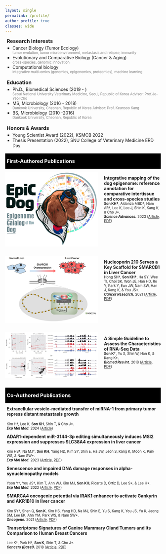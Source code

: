 ```yaml
---
layout: single
permalink: /profile/
author_profile: true
classes: wide
---
```

<style>    
    h3 {
        margin-top: 0;
        margin-bottom: 0;
        padding-left: 5px;
    }
    .intro ul {
        margin-top: 4px;
        margin-bottom: 0;
        list-style-type: square
    }
    .intro p {
        margin-top: 0;
        margin-bottom: 0;
        color:gray;
        font-size:80%;
    }
    .black-box {
        background-color: black;
        color: white;
        padding-top: 15px;
        padding-bottom: 15px;
    }
    .first-author {
        display: flex;
        justify-content: flex-start;
        align-items: top;
        margin-top: 10px;
        margin-bottom: 30px;
    }
    .first-author img {
        width: 300px;
        margin-right: 20px;
    }
    .first-author p {
        font-size: 80%;
    }
    .special-text {
        font-size: 125%;
    }
    .second-author {
        margin-top: 10px;
        padding-left: 5px;
    }
    .second-author p {
        font-size:80%;
        padding-top: 5px;
    }

    /* 추가된 미디어 쿼리 */
    @media (max-width: 768px) {
        .first-author {
            display: block;
            text-align: left;
        }
        .first-author img {            
            margin: 0 auto 15px; /* 이미지 하단 마진 추가, 자동 가로 마진으로 중앙 정렬 */
            display: block; /* 이미지를 블록 레벨 요소로 설정 */
            width: 100%; /* 이미지 너비를 부모 컨테이너에 맞게 조정 */
            max-width: 300px; /* 최대 이미지 크기를 제한 */
        }
        .first-author p {
            /* 텍스트에 대한 추가적인 스타일링이 필요하지 않음 */
        }
    }
    
</style>
<!-- CSS -->
<h3>Research Interests</h3> 
<div class="intro">
    <ul>
        <li>Cancer Biology (Tumor Ecology)
        <p>tumor evolution, tumor microenvironment, metastasis and relapse, immunity</p></li>
        <li>Evolutionary and Comparative Biology (Cancer & Aging)
        <p>cross-species, genomic innovation</p></li>
        <li>Computational biology
        <p>integrative multi-omics (genomics, epigenomics, proteomics), machine learning</p></li>
    </ul><br>
    <h3>Education</h3>
    <ul>
        <li>Ph.D., Biomedical Sciences (2019 - )
        <p>Seoul National University Veterinary Medicine, Seoul, Republic of Korea Advisor: Prof.Je-Yeol Cho</p></li>
        <li>MS, Microbiology  (2016 - 2018)
        <p>Dankook University, Cheonan, Republic of Korea Advisor: Prof. Keunsoo Kang</p></li>
        <li>BS, Microbiology (2010 -2016)
        <p>Dankook University, Cheonan, Republic of Korea</p></li>
    </ul><br>
    <h3>Honors & Awards</h3>
    <ul>
        <li>Young Scientist Award (2022), KSMCB 2022</li>
        <li>Thesis Presentation (2022), SNU College of Veterinary Medicine ERD Day</li>
    </ul><br>
</div>

<div class="black-box">
    <h3>First-Authored Publications</h3>
</div>

<div class="first-author">
    <img src="../images/profile/First_EpicDog.jpg" alt="image">
    <p>
    <strong class="special-text">Integrative mapping of the dog epigenome: reference annotation for comparative intertissue and cross-species studies</strong><br>
    <strong>Son KH&#8224;</strong>, Aldonza MBD&#8224;, Nam AR&#8224;, Lee K, Lee J, Shin K, Kang K, &amp; Cho J*.<br>
    <strong><em>Science Advances.</em></strong> 2023 (<a href="https://www.science.org/doi/10.1126/sciadv.ade3399">Article</a>, <a href="https://www.science.org/doi/epdf/10.1126/sciadv.ade3399">PDF</a>)
    </p>
</div>
<div class="first-author">
    <img src="../images/profile/First_SMARCB1.jpg" alt="image">
    <p>
    <strong class="special-text">Nucleoporin 210 Serves a Key Scaffold for SMARCB1 in Liver Cancer</strong><br>
    Hong SH&#8224;, <strong>Son KH&#8224;</strong>, Ha SY, Wee  TI, Choi SK, Won JE, Han HD, Ro Y, Park Y, Eun JW, Nam SW, Han J, Kang K, &amp; You JS*.<br>
    <strong><em>Cancer Research.</em></strong> 2021 (<a href="https://aacrjournals.org/cancerres/article/81/2/356/648678/Nucleoporin-210-Serves-a-Key-Scaffold-for-SMARCB1">Article</a>, <a href="https://watermark.silverchair.com/356.pdf?token=AQECAHi208BE49Ooan9kkhW_Ercy7Dm3ZL_9Cf3qfKAc485ysgAAAq4wggKqBgkqhkiG9w0BBwagggKbMIIClwIBADCCApAGCSqGSIb3DQEHATAeBglghkgBZQMEAS4wEQQMAzOIhwS0TWN0ciuWAgEQgIICYYJOMDTAAaQbaeAbArnxFmeex1EOop1d9TNHCvLEePjeJjBBfdn_JVxfq76RJod_qK1uMtPhryFjzwfhy-igweWuMT8z2YBIl3ZCNSRgiJX3ph2X_5CxnByACCaCrp4Sdr0-3zU9gu00dot9g8il8_1NJX3h050usSrRJ1Zq5NeOg-BNO8H3EjWKspL42vdqJRt39yZ88YEnNj5NL1t4t-pLBilKwDCzqihNypuD6Ud84ezczrQIOQ27NhCZdqmUXf-7fM10-S6Zjddfa1eTVv_1cOw0XqaKpRnTX6a-wzNuk-MdfLXz3asTDdMQCY_yBQtnnZ7HNz0gHN2AVG5abDI9mnArLpAfu30lmNAsPoDNlXIAHTVPz2YmgZ9Gh3d09im3ytOW1SQsAMeQeZOwxJyM7VJVN9nAZLQUu2dLUkRd8il7B3NGXllGyd7uYt5Y3adCCMHOmqTirxS-Rmqw8zUTYE58fFHr8yrqie0LF0S6rLTjuNDE81NHktqtY77YvEh8QrtMwhEXSDPih0tpyfzYrkjr5yt6oEHbcnGHTEGPiev1REkDv8-P5hLZIHtV56fSvBDyCr-t-RfTg-fNs_9bkS1erbqv_-Ea-_59b5IhruM4FHnhPT1OmnCULTHV7w2uafYltD7BlJX1KSyJANM5Ds5HIdykTDlp_R2W-C-I2wRBPgAr-ThnLwqbNhB7DINcH1vE_-GRcvvWyOkYBBUurDeeGdRhuV8EIK1hHv46Ve-PHUKiZ0tgXT1ebMXfgVm6FRe8Bz-6dGVhOZ1pAs2OzjUAGPCtI9FanLFUXLY7DQ">PDF</a>)
    </p>
</div>
<div class="first-author">
    <img src="../images/profile/First_RNA-seq.jpg" alt="image">
    <p>
    <strong class="special-text">A Simple Guideline to Assess the Characteristics of RNA-Seq Data</strong><br>
    <strong>Son K&#8224;</strong>, Yu S, Shin W, Han K, &amp; Kang K*.<br>
    <strong><em>Biomed Res Int.</em></strong> 2018 (<a href="https://www.hindawi.com/journals/bmri/2018/2906292/">Article</a>, <a href="https://downloads.hindawi.com/journals/bmri/2018/2906292.pdf">PDF</a>)
    </p>
</div>


<div class="black-box">
    <h3>Co-Authored Publications</h3>
</div>

<div class="second-author">
    <strong>Extracellular vesicle-mediated transfer of miRNA-1 from primary tumor repress distant metastasis growth</strong><br>
    <p>
    Kim H&#8224;, Lee K, <strong>Son KH</strong>, Shin T, &amp; Cho J*.<br>
    <strong><em>Exp Mol Med.</em></strong> 2024 (<a href="https://www.biorxiv.org/content/10.1101/2023.05.19.541440v1.full">Article</a>)
    </p>
    <strong>ADAR1-dependent miR-3144-3p editing simultaneously induces MSI2 expression and suppresses SLC38A4 expression in liver cancer</strong><br>
    <p>
    Kim HS&#8224;, Na MJ&#8224;, <strong>Son KH</strong>, Yang HD, Kim SY, Shin E, Ha JW, Jeon S, Kang K, Moon K, Park WS, &amp; Nam SW*.<br>
    <strong><em>Exp Mol Med.</em></strong> 2023 (<a href="https://www.nature.com/articles/s12276-022-00916-8">Article</a>, <a href="https://www.nature.com/articles/s12276-022-00916-8.pdf">PDF</a>)
    </p>
    <strong>Senescence and impaired DNA damage responses in alpha-synucleinopathy models</strong><br>
    <p>
    Yoon Y&#8224;, You JS&#8224;, Kim T, Ahn WJ, Kim MJ, <strong>Son KH</strong>, Ricarte D, Ortiz D, Lee S*, &amp; Lee H*.<br>
    <strong><em>Exp Mol Med.</em></strong> 2022 (<a href="https://www.nature.com/articles/s12276-022-00727-x">Article</a>, <a href="https://www.nature.com/articles/s12276-022-00727-x.pdf">PDF</a>)
    </p>
    <strong>SMARCA4 oncogenic potential via IRAK1 enhancer to activate Gankyrin and AKR1B10 in liver cancer</strong><br>
    <p>
    Kim SY&#8224;, Shen Q, <strong>Son K</strong>, Kim HS, Yang HD, Na MJ, Shin E, Yu S, Kang K, You JS, Yu K, Jeong SM, Lee EK, Ahn YM, Park WS, &amp; Nam SW*.<br>
    <strong><em>Oncogene.</em></strong> 2021 (<a href="https://www.nature.com/articles/s41388-021-01875-6">Article</a>, <a href="https://www.nature.com/articles/s41388-021-01875-6.pdf">PDF</a>)
    </p>
    <strong>Transcriptome Signatures of Canine Mammary Gland Tumors and Its Comparison to Human Breast Cancers</strong><br>
    <p>
    Lee K&#8224;, Park H&#8224;, <strong>Son K</strong>, Shin T, &amp; Cho J*.<br>
    <strong><em>Cancers (Basel).</em></strong> 2018 (<a href="https://www.mdpi.com/2072-6694/10/9/317">Article</a>, <a href="https://www.mdpi.com/2072-6694/10/9/317/pdf?version=1536322358">PDF</a>)
    </p>
</div>